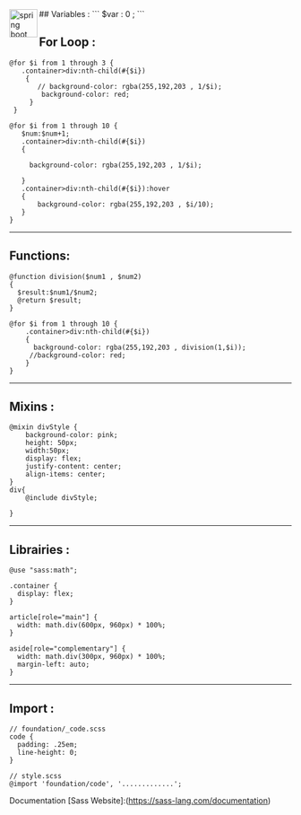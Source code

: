 
 <img align="left" alt="spring boot" width="50px" src="https://upload.wikimedia.org/wikipedia/commons/thumb/9/96/Sass_Logo_Color.svg/1200px-Sass_Logo_Color.svg.png" />
## Variables : 
 ```
 $var : 0 ; 
 ```

## For Loop :
 ```
 @for $i from 1 through 3 {
    .container>div:nth-child(#{$i})
     {
        // background-color: rgba(255,192,203 , 1/$i);
         background-color: red;
      }
  }
 ```
 ```
@for $i from 1 through 10 {
    $num:$num+1;
    .container>div:nth-child(#{$i})
    {
      
      background-color: rgba(255,192,203 , 1/$i);

    }
    .container>div:nth-child(#{$i}):hover
    {
        background-color: rgba(255,192,203 , $i/10);
    }
}
```
----
## Functions:
```
@function division($num1 , $num2)
{
  $result:$num1/$num2;
  @return $result;
}

@for $i from 1 through 10 {
    .container>div:nth-child(#{$i})
    {
      background-color: rgba(255,192,203 , division(1,$i));
     //background-color: red;
    }
}
```
----
## Mixins :
```
@mixin divStyle {
    background-color: pink;
    height: 50px;
    width:50px;
    display: flex;
    justify-content: center;
    align-items: center;
}
div{
    @include divStyle;
  
}
```
----
## Librairies : 
```
@use "sass:math";

.container {
  display: flex;
}

article[role="main"] {
  width: math.div(600px, 960px) * 100%;
}

aside[role="complementary"] {
  width: math.div(300px, 960px) * 100%;
  margin-left: auto;
}
```
----

## Import :
```
// foundation/_code.scss
code {
  padding: .25em;
  line-height: 0;
}

// style.scss
@import 'foundation/code', '.............';

```

Documentation [Sass Website]:(https://sass-lang.com/documentation)



    


